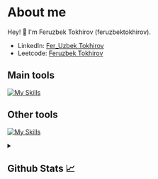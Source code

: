 # About me
<p>Hey! 👋 I'm Feruzbek Tokhirov (feruzbektokhirov).</p>

- LinkedIn:                            [Fer_Uzbek Tokhirov](https://www.linkedin.com/in/fer-uzbek-tokhirov-714ba4305/)
- Leetcode:                           [Feruzbek Tokhirov](https://leetcode.com/u/475z53SBn4/)
## Main tools
[![My Skills](https://skillicons.dev/icons?i=python,github)](https://skillicons.dev)

## Other tools
[![My Skills](https://skillicons.dev/icons?i=git,vscode,html,css,javascript)](https://skillicons.dev)

<details>
  <summary><b><h2>Github Stats 📈 <h2></b></summary>
  <a href="https://github.com/otajonbozorboyev">
    <p align="left">
      <img src="https://github-profile-summary-cards.vercel.app/api/cards/profile-details?username=Feruzbek-Tokhirov&theme=github_dark">
      <img align="left" src="https://github-profile-summary-cards.vercel.app/api/cards/stats?username=otajonbozorboyev&theme=github_dark">
      <img align="left" src="https://github-profile-summary-cards.vercel.app/api/cards/productive-time?username=Feruzbek-Tokhirov&theme=github_dark&utcOffset=5"><br>
    </p>
  </a> 
</details>

